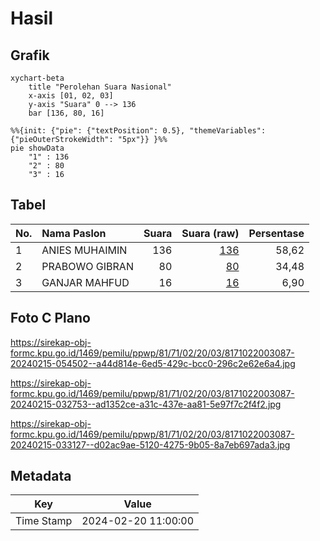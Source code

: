 # Hasil

## Grafik

```mermaid
xychart-beta
    title "Perolehan Suara Nasional"
    x-axis [01, 02, 03]
    y-axis "Suara" 0 --> 136
    bar [136, 80, 16]
```

```mermaid
%%{init: {"pie": {"textPosition": 0.5}, "themeVariables": {"pieOuterStrokeWidth": "5px"}} }%%
pie showData
    "1" : 136
    "2" : 80
    "3" : 16
```

## Tabel

| No. | Nama Paslon    | Suara | Suara (raw) | Persentase |
|:--- |:-------------- | -----:| -----------:| ----------:|
| 1   | ANIES MUHAIMIN | 136   | [136][p-1]  | 58,62      |
| 2   | PRABOWO GIBRAN | 80    | [80][p-2]   | 34,48      |
| 3   | GANJAR MAHFUD  | 16    | [16][p-3]   | 6,90       |


[p-1]: https://github.com/gigit-pemilu/pemilu-2024/blob/main/pilpres/hitung-suara/sub/81-maluku/sub/71-kota-ambon/sub/02-sirimau/sub/2003-batu-merah/sub/087-tps/sub/paslon-1.txt
[p-2]: https://github.com/gigit-pemilu/pemilu-2024/blob/main/pilpres/hitung-suara/sub/81-maluku/sub/71-kota-ambon/sub/02-sirimau/sub/2003-batu-merah/sub/087-tps/sub/paslon-2.txt
[p-3]: https://github.com/gigit-pemilu/pemilu-2024/blob/main/pilpres/hitung-suara/sub/81-maluku/sub/71-kota-ambon/sub/02-sirimau/sub/2003-batu-merah/sub/087-tps/sub/paslon-3.txt

## Foto C Plano

https://sirekap-obj-formc.kpu.go.id/1469/pemilu/ppwp/81/71/02/20/03/8171022003087-20240215-054502--a44d814e-6ed5-429c-bcc0-296c2e62e6a4.jpg

https://sirekap-obj-formc.kpu.go.id/1469/pemilu/ppwp/81/71/02/20/03/8171022003087-20240215-032753--ad1352ce-a31c-437e-aa81-5e97f7c2f4f2.jpg

https://sirekap-obj-formc.kpu.go.id/1469/pemilu/ppwp/81/71/02/20/03/8171022003087-20240215-033127--d02ac9ae-5120-4275-9b05-8a7eb697ada3.jpg


## Metadata

| Key        | Value               |
| ---------- | ------------------- |
| Time Stamp | 2024-02-20 11:00:00 |



